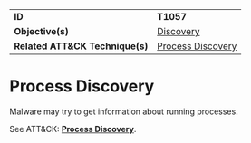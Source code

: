 |||
|---------|------------------------|
|**ID**|**T1057**|
|**Objective(s)**|[Discovery](https://github.com/MBCProject/mbc-markdown/tree/master/discovery)|
|**Related ATT&CK Technique(s)**|[Process Discovery](https://attack.mitre.org/techniques/T1057)|


Process Discovery
=================
Malware may try to get information about running processes. 

See ATT&CK: [**Process Discovery**](https://attack.mitre.org/techniques/T1057).